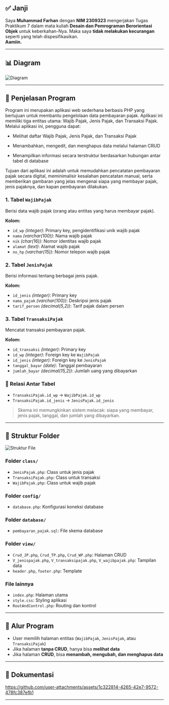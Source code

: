 

## ✅ Janji

Saya **Muhammad Farhan** dengan **NIM 2309323** mengerjakan Tugas Praktikum 7 dalam mata kuliah **Desain dan Pemrograman Berorientasi Objek** untuk keberkahan-Nya. Maka saya **tidak melakukan kecurangan** seperti yang telah dispesifikasikan.  
**Aamiin.**

---

## 📊 Diagram

![Diagram](https://github.com/user-attachments/assets/2683e2d7-1b66-48fb-85fe-aa44ba6bcbc5)

---

## 📌 Penjelasan Program
Program ini merupakan aplikasi web sederhana berbasis PHP yang bertujuan untuk membantu pengelolaan data pembayaran pajak. Aplikasi ini memiliki tiga entitas utama: Wajib Pajak, Jenis Pajak, dan Transaksi Pajak. Melalui aplikasi ini, pengguna dapat:

- Melihat daftar Wajib Pajak, Jenis Pajak, dan Transaksi Pajak

- Menambahkan, mengedit, dan menghapus data melalui halaman CRUD

- Menampilkan informasi secara terstruktur berdasarkan hubungan antar tabel di database

Tujuan dari aplikasi ini adalah untuk memudahkan pencatatan pembayaran pajak secara digital, meminimalisir kesalahan pencatatan manual, serta memberikan gambaran yang jelas mengenai siapa yang membayar pajak, jenis pajaknya, dan kapan pembayaran dilakukan.

### 1. Tabel `WajibPajak`

Berisi data wajib pajak (orang atau entitas yang harus membayar pajak).

**Kolom:**
- `id_wp` *(integer)*: Primary key, pengidentifikasi unik wajib pajak
- `nama` *(varchar(100))*: Nama wajib pajak
- `nik` *(char(16))*: Nomor identitas wajib pajak
- `alamat` *(text)*: Alamat wajib pajak
- `no_hp` *(varchar(15))*: Nomor telepon wajib pajak

### 2. Tabel `JenisPajak`

Berisi informasi tentang berbagai jenis pajak.

**Kolom:**
- `id_jenis` *(integer)*: Primary key
- `nama_pajak` *(varchar(100))*: Deskripsi jenis pajak
- `tarif_persen` *(decimal(5,2))*: Tarif pajak dalam persen

### 3. Tabel `TransaksiPajak`

Mencatat transaksi pembayaran pajak.

**Kolom:**
- `id_transaksi` *(integer)*: Primary key
- `id_wp` *(integer)*: Foreign key ke `WajibPajak`
- `id_jenis` *(integer)*: Foreign key ke `JenisPajak`
- `tanggal_bayar` *(date)*: Tanggal pembayaran
- `jumlah_bayar` *(decimal(15,2))*: Jumlah uang yang dibayarkan

### 🔗 Relasi Antar Tabel

- `TransaksiPajak.id_wp` → `WajibPajak.id_wp`
- `TransaksiPajak.id_jenis` → `JenisPajak.id_jenis`

> Skema ini memungkinkan sistem melacak: siapa yang membayar, jenis pajak, tanggal, dan jumlah yang dibayarkan.

---

## 📁 Struktur Folder

![Struktur File](https://github.com/user-attachments/assets/47138263-408c-4250-a7d8-6af3b4598e7d)

### Folder `class/`
- `JenisPajak.php`: Class untuk jenis pajak
- `TransaksiPajak.php`: Class untuk transaksi
- `WajibPajak.php`: Class untuk wajib pajak

### Folder `config/`
- `database.php`: Konfigurasi koneksi database

### Folder `database/`
- `pembayaran_pajak.sql`: File skema database

### Folder `view/`
- `Crud_JP.php`, `Crud_TP.php`, `Crud_WP.php`: Halaman CRUD
- `V_jenispajak.php`, `V_transaksipajak.php`, `V_wajibpajak.php`: Tampilan data
- `header.php`, `footer.php`: Template


### File lainnya
- `index.php`: Halaman utama
- `style.css`: Styling aplikasi
- `RoutAndControl.php`: Routing dan kontrol

---

## 🔁 Alur Program

- User memilih halaman entitas (`WajibPajak`, `JenisPajak`, atau `TransaksiPajak`)
- Jika halaman **tanpa CRUD**, hanya bisa **melihat data**
- Jika halaman **CRUD**, bisa **menambah, mengubah, dan menghapus data**

---

## 📸 Dokumentasi

https://github.com/user-attachments/assets/1c322814-4265-42e7-9572-478fc387efb1  

---

